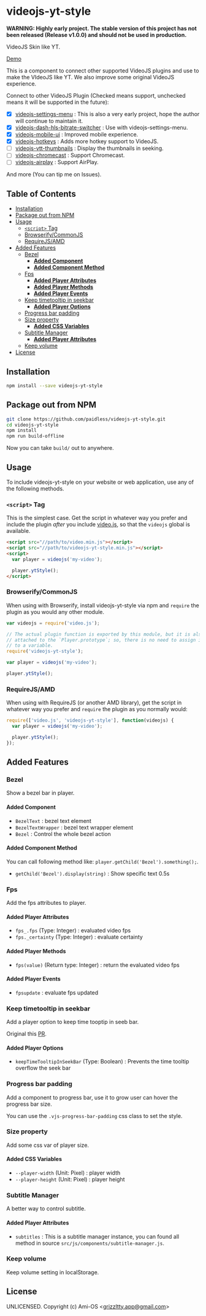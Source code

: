 # videojs-yt-style

**WARNING: Highly early project. The stable version of this project has not been released (Release v1.0.0) and should not be used in production.**

VideoJS Skin like YT.

[Demo](https://paidless.github.io/videojs-yt-style/docs/)

This is a component to connect other supported VideoJS plugins and use to make the VIdeoJS like YT. We also improve some original VideoJS experience.

Connect to other VideoJS Plugin (Checked means support, unchecked means it will be supported in the future):

- [x] [videojs-settings-menu](https://github.com/samueleastdev/videojs-setting-menu) : This is also a very early project, hope the author will continue to maintain it.
- [x] [videojs-dash-hls-bitrate-switcher](https://github.com/samueleastdev/videojs-dash-hls-bitrate-switcher) : Use with videojs-settings-menu.
- [x] [videojs-mobile-ui](https://github.com/mister-ben/videojs-mobile-ui) : Improved mobile experience.
- [x] [videojs-hotkeys](https://github.com/ctd1500/videojs-hotkeys) : Adds more hotkey support to VideoJS.
- [ ] [videojs-vtt-thumbnails](https://github.com/mayeaux/videojs-vtt-thumbnails) : Display the thumbnails in seeking.
- [ ] [videojs-chromecast](https://github.com/silvermine/videojs-chromecast) : Support Chromecast.
- [ ] [videojs-airplay](https://github.com/silvermine/videojs-airplay) : Support AirPlay.

And more (You can tip me on Issues).

## Table of Contents

<!-- START doctoc generated TOC please keep comment here to allow auto update -->
<!-- DON'T EDIT THIS SECTION, INSTEAD RE-RUN doctoc TO UPDATE -->


- [Installation](#installation)
- [Package out from NPM](#package-out-from-npm)
- [Usage](#usage)
  - [`<script>` Tag](#script-tag)
  - [Browserify/CommonJS](#browserifycommonjs)
  - [RequireJS/AMD](#requirejsamd)
- [Added Features](#added-features)
  - [Bezel](#bezel)
    - [**Added Component**](#added-component)
    - [**Added Component Method**](#added-component-method)
  - [Fps](#fps)
    - [**Added Player Attributes**](#added-player-attributes)
    - [**Added Player Methods**](#added-player-methods)
    - [**Added Player Events**](#added-player-events)
  - [Keep timetooltip in seekbar](#keep-timetooltip-in-seekbar)
    - [**Added Player Options**](#added-player-options)
  - [Progress bar padding](#progress-bar-padding)
  - [Size property](#size-property)
    - [**Added CSS Variables**](#added-css-variables)
  - [Subtitle Manager](#subtitle-manager)
    - [**Added Player Attributes**](#added-player-attributes-1)
  - [Keep volume](#keep-volume)
- [License](#license)

<!-- END doctoc generated TOC please keep comment here to allow auto update -->
## Installation

```sh
npm install --save videojs-yt-style
```

## Package out from NPM

```sh
git clone https://github.com/paidless/videojs-yt-style.git
cd videojs-yt-style
npm install
npm run build-offline
```

Now you can take `build/` out to anywhere.

## Usage

To include videojs-yt-style on your website or web application, use any of the following methods.

### `<script>` Tag

This is the simplest case. Get the script in whatever way you prefer and include the plugin _after_ you include [video.js][videojs], so that the `videojs` global is available.

```html
<script src="//path/to/video.min.js"></script>
<script src="//path/to/videojs-yt-style.min.js"></script>
<script>
  var player = videojs('my-video');

  player.ytStyle();
</script>
```

### Browserify/CommonJS

When using with Browserify, install videojs-yt-style via npm and `require` the plugin as you would any other module.

```js
var videojs = require('video.js');

// The actual plugin function is exported by this module, but it is also
// attached to the `Player.prototype`; so, there is no need to assign it
// to a variable.
require('videojs-yt-style');

var player = videojs('my-video');

player.ytStyle();
```

### RequireJS/AMD

When using with RequireJS (or another AMD library), get the script in whatever way you prefer and `require` the plugin as you normally would:

```js
require(['video.js', 'videojs-yt-style'], function(videojs) {
  var player = videojs('my-video');

  player.ytStyle();
});
```

## Added Features

### Bezel

Show a bezel bar in player.

#### **Added Component**

- `BezelText` : bezel text element
- `BezelTextWrapper` : bezel text wrapper element
- `Bezel` : Control the whole bezel action

#### **Added Component Method**

You can call following method like: `player.getChild('Bezel').something();`.

- `getChild('Bezel').display(string)` : Show specific text 0.5s

### Fps

Add the fps attributes to player.

#### **Added Player Attributes**

- `fps_.fps` (Type: Integer) : evaluated video fps
- `fps._certainty` (Type: Integer) : evaluate certainty

#### **Added Player Methods**

- `fps(value)` (Return type: Integer) : return the evaluated video fps

#### **Added Player Events**

- `fpsupdate` : evaluate fps updated

### Keep timetooltip in seekbar

Add a player option to keep time tooptip in seeb bar.

Original this [PR](https://github.com/videojs/video.js/pull/7913).

#### **Added Player Options**

- `keepTimeTooltipInSeekBar` (Type: Boolean) : Prevents the time tooltip overflow the seek bar

### Progress bar padding

Add a component to progress bar, use it to grow user can hover the progress bar size.

You can use the `.vjs-progress-bar-padding` css class to set the style.

### Size property

Add some css var of player size.

#### **Added CSS Variables**

- `--player-width` (Unit: Pixel) : player width
- `--player-height` (Unit: Pixel) : player height

### Subtitle Manager

A better way to control subtitle.

#### **Added Player Attributes**

- `subtitles` : This is a subtitle manager instance, you can found all method in source `src/js/components/subtitle-manager.js`.

### Keep volume

Keep volume setting in localStorage.

## License

UNLICENSED. Copyright (c) Ami-OS &lt;grizzltty.app@gmail.com&gt;


[videojs]: http://videojs.com/
